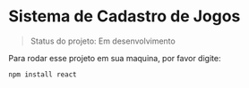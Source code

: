 # Sistema de Cadastro de Jogos

> Status do projeto: Em desenvolvimento

Para rodar esse projeto em sua maquina, por favor digite:

```
npm install react
```
